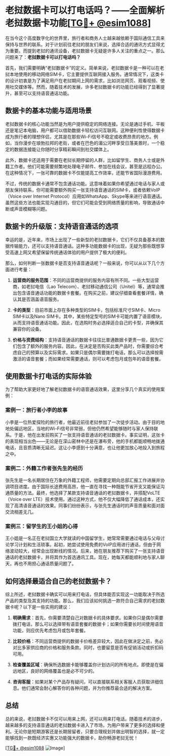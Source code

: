 # 老挝数据卡可以打电话吗？——全面解析老挝数据卡功能[[TG💪+ @esim1088](https://t.me/s/esim1088)]

在当今这个高度数字化的世界里，旅行者和商务人士越来越依赖于国际通信工具来保持与世界的联系。对于计划前往老挝的朋友们来说，选择合适的通讯方式显得尤为重要。而提到老挝的通讯设备，老挝数据卡无疑是许多人关注的重点之一。那么问题来了：**老挝数据卡可以打电话吗？**

首先，我们需要明确“老挝数据卡”的定义。简单来说，老挝数据卡是一种可以在老挝本地使用的移动网络SIM卡，它主要提供互联网接入服务。通常情况下，这类卡的设计初衷是为了满足用户在老挝期间上网的需求，比如浏览网页、观看视频、使用社交媒体等。然而，随着技术的发展，许多老挝数据卡的功能已经得到了显著提升，甚至可以支持语音通话功能。

## 数据卡的基本功能与适用场景

老挝数据卡的核心功能当然是为用户提供稳定的网络连接。无论是通过手机、平板还是笔记本电脑，用户都可以借助数据卡轻松访问互联网。这种便利性使得数据卡成为旅行者的理想伴侣，尤其是在那些Wi-Fi信号不稳定或收费昂贵的地方。例如，当你漫步在琅勃拉邦的老街，或者在巴色的湄公河畔享受日落美景时，一个稳定的数据连接能让你随时分享精彩瞬间到社交媒体上。

此外，数据卡还适用于需要在老挝长期停留的人群，比如留学生、商务人士或是外籍工作者。他们可能需要频繁地处理电子邮件、参加在线会议，甚至是远程办公。在这种情况下，一张可靠的数据卡不仅能提高工作效率，还能节省国际漫游费用。

不过，传统的数据卡通常不包含通话功能。这意味着如果你希望通过电话与家人或朋友保持联系，你可能需要额外购买一张支持语音通话的SIM卡，或者依赖VoIP（Voice over Internet Protocol）应用如WhatsApp、Skype等来进行语音通话。虽然这些方法也能实现沟通目的，但它们可能会受到网络质量的影响，导致通话中断或声音模糊等问题。

## 数据卡的升级版：支持语音通话的选项

幸运的是，近年来，市场上出现了一些新型的老挝数据卡，它们不仅具备基本的数据传输能力，还可以支持语音通话。这种多功能数据卡的出现，无疑为那些既想享受高速上网又希望保留传统通话体验的用户提供了极大的便利。

那么，如何判断一张数据卡是否支持语音通话呢？一般来说，你可以从以下几个方面进行考量：

1. **运营商的服务范围**：不同的运营商提供的服务内容有所不同。一些大型运营商，如老挝电信（Lao Telecom）、老挝移动通信公司（Unitel）等，通常会推出包含语音通话功能的数据卡套餐。在购买之前，建议仔细查看套餐详情，确认其是否涵盖语音服务。

2. **卡的类型**：目前市面上存在多种类型的SIM卡，包括标准尺寸SIM卡、Micro SIM卡以及Nano SIM卡。其中，某些特定型号的SIM卡可能内置了语音模块，从而支持语音通话功能。因此，在选购时务必选择适合自己的卡型，并确保其兼容你的设备。

3. **价格与资费结构**：支持语音通话的数据卡往往比普通数据卡更贵一些，因为它们包含了额外的服务内容。因此，在决定是否购买此类产品时，你需要综合考虑自己的预算以及实际需求。如果只是偶尔需要拨打电话，那么可以选择按需激活的语音套餐；而如果经常需要通话，则可以考虑包月或包年的语音套餐。

## 使用数据卡打电话的实际体验

为了帮助大家更好地了解老挝数据卡的语音通话效果，这里分享几个真实的使用案例：

### 案例一：旅行者小李的故事
小李是一位热爱探险的旅行者，他最近前往老挝参加了一次徒步活动。由于目的地地处偏远地区，当地的Wi-Fi信号非常弱，但他仍然希望能够随时与家人保持联系。于是，他在出发前购买了一张支持语音通话的老挝数据卡。事实证明，这张卡的表现相当出色——无论是在深山密林中还是在瀑布旁，他的手机都能顺畅地拨通电话，且音质清晰无延迟。这让小李感到十分满意，也让他更加放心地投入到旅程之中。

### 案例二：外籍工作者张先生的经历
张先生是一名长期居住在万象的外籍工程师，他需要定期向总部汇报工作进展并协调项目进度。由于国际长途费用高昂，他一直在寻找一种既能节省开支又能保证沟通质量的方法。最终，他选择了某款支持语音通话的老挝数据卡，并搭配VoLTE（Voice over LTE）技术使用。通过这种方式，他不仅大幅降低了通话成本，还实现了高清语音通话的效果。同事们纷纷表示，与张先生通话时的声音质量和面对面交流相差无几。

### 案例三：留学生的王小姐的心得
王小姐是一名正在老挝国立大学就读的中国留学生，她常常需要通过电话与父母讨论学习计划和生活琐事。起初，她尝试使用免费的VoIP应用进行通话，但由于网络波动较大，经常会出现断线的情况。后来，她在朋友推荐下购买了一张支持语音通话的老挝数据卡，并将其作为首选通讯工具。现在，她每天都能顺利地与家人聊天，再也不用担心通话质量问题了。

## 如何选择最适合自己的老挝数据卡？

综上所述，老挝数据卡确实可以用来打电话，但具体能否实现这一功能取决于所选产品的类型及其支持的功能。那么，我们应该如何挑选一款符合自己需求的老挝数据卡呢？以下是一些实用的建议：

1. **明确需求**：首先，你需要清楚自己对数据卡的具体要求。如果你只是偶尔需要拨打电话，那么可以选择带有语音套餐的数据卡；如果你需要长时间使用语音功能，则应优先考虑包月或包年套餐。

2. **比较价格**：不同运营商提供的数据卡价格差异较大，因此在做决定之前，务必对比多家供应商的价格和服务条款。同时，也要留意是否有促销活动或折扣码可用。

3. **检查覆盖区域**：确保所选数据卡能够覆盖你计划访问的所有地点。即使是在偏远地区，良好的网络覆盖也是必不可少的。

4. **咨询客服**：如果对某个产品存有疑问，可以直接联系相关客服人员获取详细信息。他们通常会耐心解答你的各种问题，并为你推荐最合适的解决方案。

## 总结

总的来说，老挝数据卡不仅可以用来上网，还可以用来打电话。随着技术的进步，越来越多的支持语音通话的老挝数据卡进入了市场，为用户带来了更多的选择和便利。无论你是短期游客还是长期居留者，只要合理规划并做出明智的选择，就一定能够找到一款既经济实惠又功能强大的数据卡，助你畅游老挝无忧！

[[TG💪+ @esim1088](https://t.me/s/esim1088) ![Image](https://i.postimg.cc/4NQfJmqS/Snipaste-2025-05-13-00-14-12.png)]